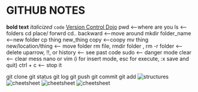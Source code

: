 # GITHUB NOTES #
**bold text**
*italicized*
`code`
[Version Control Dojo](https://codingdojo-onl-pt-versioncontrol.github.io/terminalGit/)
pwd <--where are you
ls <-- folders
cd place/ forwrd cd.. backward   <--move around
mkdir folder_name <--new folder
cp thing new_thing copy <--coopy
mv thing new/location/thing <-- move folder
rm file, rmdir folder , rm -r folder <--delete
uparrow, !!, or history <-- see past code
sudo <-- danger mode
clear <-- clear mess
nano or vim (i for insert mode, esc for execute, :x save and quit)
ctrl + c <-- stop it


git clone
git status
git log
git push
git commit
git add
![structures](https://codingdojo-onl-pt-versioncontrol.github.io/terminalGit/images/flowCommands/commandFlow02.png)
![cheetsheet](https://codingdojo-onl-pt-versioncontrol.github.io/terminalGit/images/flowCommands/commands01.jpeg)
![cheetsheet](https://codingdojo-onl-pt-versioncontrol.github.io/terminalGit/images/flowCommands/commands02.webp)
![cheetsheet](https://codingdojo-onl-pt-versioncontrol.github.io/terminalGit/images/flowCommands/commands03.png)